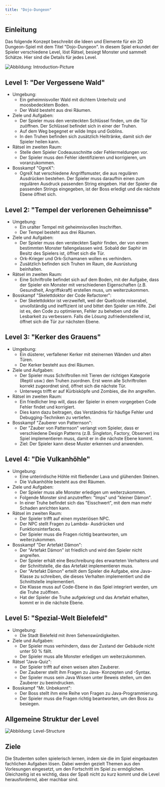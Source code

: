 ```yaml
---
title: "Dojo-Dungeon"
---
```


## Einleitung

Das folgende Konzept beschreibt die Ideen und Elemente für ein 2D Dungeon-Spiel mit dem
Titel "Dojo-Dungeon". In diesem Spiel erkundet der Spieler verschiedene Level,
löst Rätsel, besiegt Monster und sammelt Schätze. Hier sind die Details für jedes Level.

![Abbildung: Introduction-Picture](img/introduction_pic.png)

## Level 1: "Der Vergessene Wald"

- Umgebung:
    - Ein geheimnisvoller Wald mit dichtem
      Unterholz und moosbedecktem Boden.
    - Der Wald besteht aus drei Räumen.
- Ziele und Aufgaben:
    - Der Spieler muss den versteckten Schlüssel
      finden, um die Tür zuöffnen. Der Schlüssel
      befindet sich in einer der Truhen.
    - Auf dem Weg begegnet er wilde Imps und
      Goblins.
    - In den Truhen befinden sich zusätzlich
      Heiltränke, damit sich der Spieler heilen
      kann.
- Rätsel im zweiten Raum:
    - Stelle dem Spieler Codeausschnitte oder
      Fehlermeldungen vor.
    - Der Spieler muss den Fehler identifizieren
      und korrigieren, um voranzukommen.
- Bosskampf "OgreX":
    - OgreX hat verschiedene Angriffsmuster, die
      aus regulären Ausdrücken bestehen. Der
      Spieler muss daraufhin einen zum regulären
      Ausdruck passenden String eingeben. Hat
      der Spieler die passenden Strings eingegeben,
      ist der Boss erledigt und die nächste Ebene
      öffnet sich.

## Level 2: "Tempel der verlorenen Geheimnisse"

- Umgebung:
    - Ein uralter Tempel mit geheimnisvollen Inschriften.
    - Der Tempel besteht aus drei Räumen.
- Ziele und Aufgaben:
    - Der Spieler muss den versteckten Saphir
      finden, der von einem bestimmten Monster
      fallengelassen wird. Sobald der Saphir im
      Besitz des Spielers ist, öffnet sich die Tür.
    - Ork-Krieger und Ork-Schamanen wollen es
      verhindern.
    - Zusätzlich befinden sich Truhen im Raum,
      die Ausrüstung beinhalten.
- Rätsel im zweiten Raum:
    - Eine Schriftrolle befindet sich auf dem Boden,
      mit der Aufgabe, dass der Spieler
      ein Monster mit verschiedenen Eigenschaften
      (z.B. Gesundheit, Angriffskraft) erstellen
      muss, um weiterzukommen.
- Bosskampf "Skelettdoktor der Code Refactorer":
    - Der Skelettdoktor ist verzweifelt, weil der
      Quellcode miserabel, unvollständig und ineffizient ist und
      bittet den Spieler um Hilfe.
      Ziel ist es, den Code zu optimieren, Fehler
      zu beheben und die Lesbarkeit zu verbessern.
      Falls die Lösung zufriedenstellend ist, öffnet
      sich die Tür zur nächsten Ebene.

## Level 3: "Kerker des Grauens"

- Umgebung:
    - Ein düsterer, verfallener Kerker mit steinernen
      Wänden und alten Türen.
    - Der Kerker besteht aus drei Räumen.
- Ziele und Aufgaben:
    - Der Spieler muss Schriftrollen mit Tieren
      der richtigen Kategorie (Reptil usw.)
      den Truhen zuordnen. Erst wenn alle
      Schriftrollen korrekt zugeordnet sind, öffnet
      sich die nächste Tür.
    - Unterwegs trifft er auf Kürbisköpfe und
      Zombies, die ihn angreifen.
- Rätsel im zweiten Raum:
    - Ein friedlicher Imp will, dass der Spieler in
      einem vorgegeben Code Fehler findet und korrigiert.
    - Dies kann dazu beitragen, das Verständnis
      für häufige Fehler und Debugging-Techniken
      zu vertiefen.
- Bosskampf "Zauberer von Patternson":
    - Der "Zauber von Patternson" verlangt vom
      Spieler, dass er verschiedene Design Patterns
      (z.B. Singleton, Factory, Observer) ins Spiel
      implementieren muss, damit er in die nächste
      Ebene kommt.
    - Ziel: Der Spieler kann diese Muster erkennen
      und anwenden.

## Level 4: "Die Vulkanhöhle"

- Umgebung:
    - Eine unterirdische Höhle mit fließender Lava
      und glühenden Steinen.
    - Die Vulkanhöhle besteht aus drei Räumen.
- Ziele und Aufgaben:
    - Der Spieler muss alle Monster erledigen um
      weiterzukommen.
    - Folgende Monster sind anzutreffen: "Imps"
      und "kleiner Dämon".
    - In einer Truhe befindet sich das "Eisschwert",
      mit dem man mehr Schaden anrichten kann.
- Rätsel im zweiten Raum:
    - Der Spieler trifft auf einen mysteriösen NPC.
    - Der NPC stellt Fragen zu Lambda-
      Ausdrücken und Funktionsinterfaces.
    - Der Spieler muss die Fragen richtig beantworten, um weiterzukommen.
- Bosskampf "Der Artefakt Dämon":
    - Der "Artefakt Dämon" ist friedlich und wird
      den Spieler nicht angreifen.
    - Der Spieler erhält eine Beschreibung des erwarteten
      Verhaltens und der Schnittstelle,
      die das Artefakt implementieren muss.
    - Der "Artefakt Dämon" erteilt dem Spieler
      die Aufgabe, eine Java-Klasse zu schreiben,
      die dieses Verhalten implementiert und die
      Schnittstelle implementiert.
    - Die Klasse muss auf Code-Ebene in das Spiel
      integriert werden, um die Truhe zuöffnen.
    - Hat der Spieler die Truhe aufgekriegt und
      das Artefakt erhalten, kommt er in die
      nächste Ebene.

## Level 5: "Spezial-Welt Bielefeld"

- Umgebung:
    - Die Stadt Bielefeld mit ihren Sehenswürdigkeiten.
- Ziele und Aufgaben:
    - Der Spieler muss verhindern, dass der Zustand der Gebäude
      nicht unter 50 % fällt.
    - Der Spieler muss alle Monster erledigen um
      weiterzukommen.
- Rätsel "Java-Quiz":
    - Der Spieler trifft auf einen weisen alten Zauberer.
    - Der Zauberer stellt ihm Fragen zu Java-
      Konzepten und -Syntax.
    - Der Spieler muss sein Java Wissen unter Beweis stellen, um den Zauberer
      zu beeindrucken.
- Bosskampf "Mr. Unbekannt":
    - Der Boss stellt ihm eine Reihe von Fragen zu
      Java-Programmierung.
    - Der Spieler muss die Fragen richtig beantworten, um den Boss zu besiegen.

## Allgemeine Struktur der Level

![Abbildung: Level-Structure](img/level_structure.png)

## Ziele

Die Studenten sollen spielerisch lernen, indem sie die im Spiel eingebauten fachlichen Aufgaben
lösen. Dabei werden gezielt Themen aus den Vorlesungen eingesetzt, um den Fortschritt
im Spiel zu ermöglichen. Gleichzeitig ist es wichtig, dass der Spaß nicht zu kurz kommt und
die Level herausfordernd, aber machbar sind.

